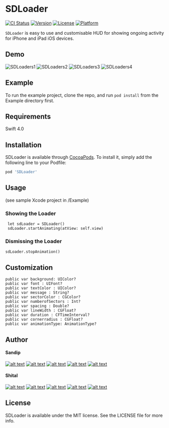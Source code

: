 # SDLoader

[![CI Status](http://img.shields.io/travis/sandipdhagdi@gmail.com/SDLoader.svg?style=flat)](https://travis-ci.org/sandipdhagdi@gmail.com/SDLoader)
[![Version](https://img.shields.io/cocoapods/v/SDLoader.svg?style=flat)](http://cocoapods.org/pods/SDLoader)
[![License](https://img.shields.io/cocoapods/l/SDLoader.svg?style=flat)](http://cocoapods.org/pods/SDLoader)
[![Platform](https://img.shields.io/cocoapods/p/SDLoader.svg?style=flat)](http://cocoapods.org/pods/SDLoader)


`SDLoader` is easy to use and customisable HUD for showing ongoing activity for iPhone and iPad iOS devices.

## Demo

![SDLoaders1](https://github.com/sandipdhagdi/SDLoader/blob/master/SampleVideos/s1.gif)
![SDLoaders2](https://github.com/sandipdhagdi/SDLoader/blob/master/SampleVideos/s2.gif)
![SDLoaders3](https://github.com/sandipdhagdi/SDLoader/blob/master/SampleVideos/s3.gif)
![SDLoaders4](https://github.com/sandipdhagdi/SDLoader/blob/master/SampleVideos/s4.gif)

## Example

To run the example project, clone the repo, and run `pod install` from the Example directory first.

## Requirements
Swift 4.0

## Installation

SDLoader is available through [CocoaPods](http://cocoapods.org). To install
it, simply add the following line to your Podfile:

```ruby
pod 'SDLoader'
```

## Usage
(see sample Xcode project in /Example)

### Showing the Loader
     let sdLoader = SDLoader()
     sdLoader.startAnimating(atView: self.view)

### Dismissing the Loader
    sdLoader.stopAnimation()

## Customization

    public var background: UIColor?
    public var font : UIFont?
    public var textColor : UIColor?
    public var message : String?
    public var sectorColor : CGColor?
    public var numberofSectors : Int?
    public var spacing : Double?
    public var lineWidth : CGFloat?
    public var duration : CFTimeInterval?
    public var cornerradius : CGFloat?
    public var animationType: AnimationType?

## Author
#### Sandip

[![alt text][1.1]][1]
[![alt text][2.1]][2]
[![alt text][3.1]][3]
[![alt text][4.1]][4]
[![alt text][5.1]][5]
<!--[![alt text][5.1]][5]-->
<!--[![alt text][6.1]][6]-->

#### Shital

[![alt text][1.1]][7]
[![alt text][2.1]][8]
[![alt text][3.1]][9]
[![alt text][4.1]][10]
[![alt text][5.1]][11]
<!--[![alt text][6.1]][12]-->
<!-- links to social media icons -->
<!-- icons with padding -->
[1.1]: https://github.com/sandipdhagdi/SDLoader/blob/master/SampleVideos/twitter.png (twitter)
[2.1]: https://github.com/sandipdhagdi/SDLoader/blob/master/SampleVideos/facebook.png (Facebook)
[3.1]: https://github.com/sandipdhagdi/SDLoader/blob/master/SampleVideos/github.png (github)
[4.1]: https://github.com/sandipdhagdi/SDLoader/blob/master/SampleVideos/google-plus.png (google-plus)
[5.1]: https://github.com/sandipdhagdi/SDLoader/blob/master/SampleVideos/lin.png (google-plus)

<!--[5.1]: https://github.com/sandipdhagdi/SDLoader/blob/master/SampleVideos/tumblr.png (tumblr)-->
<!--[6.1]: https://github.com/sandipdhagdi/SDLoader/blob/master/SampleVideos/dribbble.png (Dribbble)-->

[1]: https://twitter.com/sandipdhagdi
[2]: https://www.facebook.com
[3]: https://github.com/sandipdhagdi
[4]: https://plus.google.com/108105914967802925796
[5]: https://www.linkedin.com/in/sandip-dhagdi-33338b147

[7]: https://twitter.com/shitu_dabhole
[8]: https://www.facebook.com/shital.dabhole
[9]: https://github.com/sandipdhagdi
[10]: https://plus.google.com/112111905667197997318
[11]: https://in.linkedin.com/in/shital-shinde-6156b21b
## License

SDLoader is available under the MIT license. See the LICENSE file for more info.
